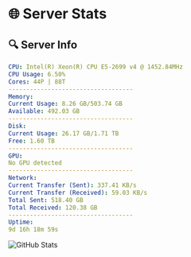 # 🌐 Server Stats
## 🔍 Server Info
```yaml
CPU: Intel(R) Xeon(R) CPU E5-2699 v4 @ 1452.84MHz
CPU Usage: 6.50%
Cores: 44P | 88T
-----------------------------------
Memory:
Current Usage: 8.26 GB/503.74 GB
Available: 492.03 GB
-----------------------------------
Disk:
Current Usage: 26.17 GB/1.71 TB
Free: 1.60 TB
-----------------------------------
GPU:
No GPU detected
-----------------------------------
Network:
Current Transfer (Sent): 337.41 KB/s
Current Transfer (Received): 59.03 KB/s
Total Sent: 518.40 GB
Total Received: 120.38 GB
-----------------------------------
Uptime:
9d 16h 18m 59s
```
![GitHub Stats](https://img.shields.io/badge/Updated-2025-04-29_09:27:47-blue)